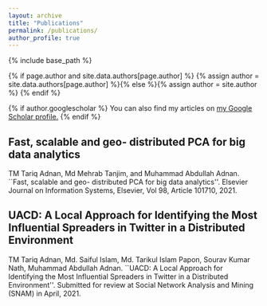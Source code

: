 ```yaml
---
layout: archive
title: "Publications"
permalink: /publications/
author_profile: true
---
```

{% include base_path %}

{% if page.author and site.data.authors[page.author] %}
  {% assign author = site.data.authors[page.author] %}{% else %}{% assign author = site.author %}
{% endif %}

{% if author.googlescholar %}
  You can also find my articles on <u><a href="{{author.googlescholar}}">my Google Scholar profile</a>.</u>
{% endif %}

Fast, scalable and geo- distributed PCA for big data analytics
------
TM Tariq Adnan, Md Mehrab Tanjim, and Muhammad Abdullah Adnan. ``Fast, scalable and geo- distributed PCA for big data analytics''. Elsevier Journal on Information Systems, Elsevier, Vol 98, Article 101710, 2021.

<a href=" post.link "><i class="fas fa-fw fa-link zoom" aria-hidden="true"></i></a>
<a href=" post.paperurl }}"><i class="fas fa-fw fa-file-pdf zoom" aria-hidden="true"></i></a>
<a href=" post.code }}"><i class="fas fa-fw fa-code zoom" aria-hidden="true"></i></a>
<a href=" post.github }}"><i class="fab fa-fw fa-github zoom" aria-hidden="true"></i></a>


UACD: A Local Approach for Identifying the Most Influential Spreaders in Twitter in a Distributed Environment
------
TM Tariq Adnan, Md. Saiful Islam, Md. Tarikul Islam Papon, Sourav Kumar Nath, Muhammad Abdullah Adnan. ``UACD: A Local Approach for Identifying the Most Influential Spreaders in Twitter in a Distributed Environment''. Submitted for review at Social Network Analysis and Mining (SNAM) in April, 2021.

